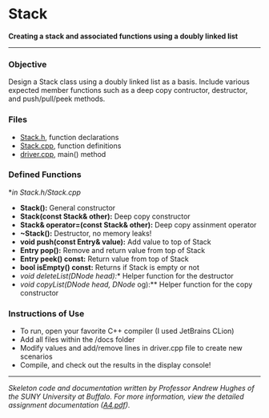 # Stack
**Creating a stack and associated functions using a doubly linked list**

---
### Objective
Design a Stack class using a doubly linked list as a basis. Include various
expected member functions such as a deep copy contructor, destructor,
and push/pull/peek methods.

### Files
- [Stack.h](lib/Stack.h), function declarations
- [Stack.cpp](lib/Stack.cpp), function definitions
- [driver.cpp](lib/driver.cpp), main() method

### Defined Functions
**in Stack.h/Stack.cpp*

- **Stack():** General constructor
- **Stack(const Stack& other):** Deep copy constructor
- **Stack& operator=(const Stack& other):** Deep copy assinment operator
- **~Stack():** Destructor, no memory leaks!
- **void push(const Entry& value):** Add value to top of Stack
- **Entry pop():** Remove and return value from top of Stack
- **Entry peek() const:** Return value from top of Stack
- **bool isEmpty() const:** Returns if Stack is empty or not
- **void deleteList(DNode* head):** Helper function for the destructor
- **void copyList(DNode* head, DNode* og):** Helper function for the copy constructor

### Instructions of Use
- To run, open your favorite C++ compiler (I used JetBrains CLion)
- Add all files within the /docs folder
- Modify values and add/remove lines in driver.cpp file to create new scenarios
- Compile, and check out the results in the display console!

---
*Skeleton code and documentation written by Professor Andrew Hughes of the 
SUNY University at Buffalo. For more information, view the detailed
assignment documentation ([A4.pdf](docs/A4.pdf)).*
